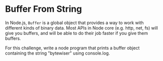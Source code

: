 # Buffer From String

In Node.js, `Buffer` is a global object that provides a way to work with different
kinds of binary data. Most APIs in Node core (e.g. http, net, fs) will give you
buffers, and will be able to do their job faster if you give them buffers.

For this challenge, write a node program that prints a buffer object containing
the string "bytewiser" using console.log.
